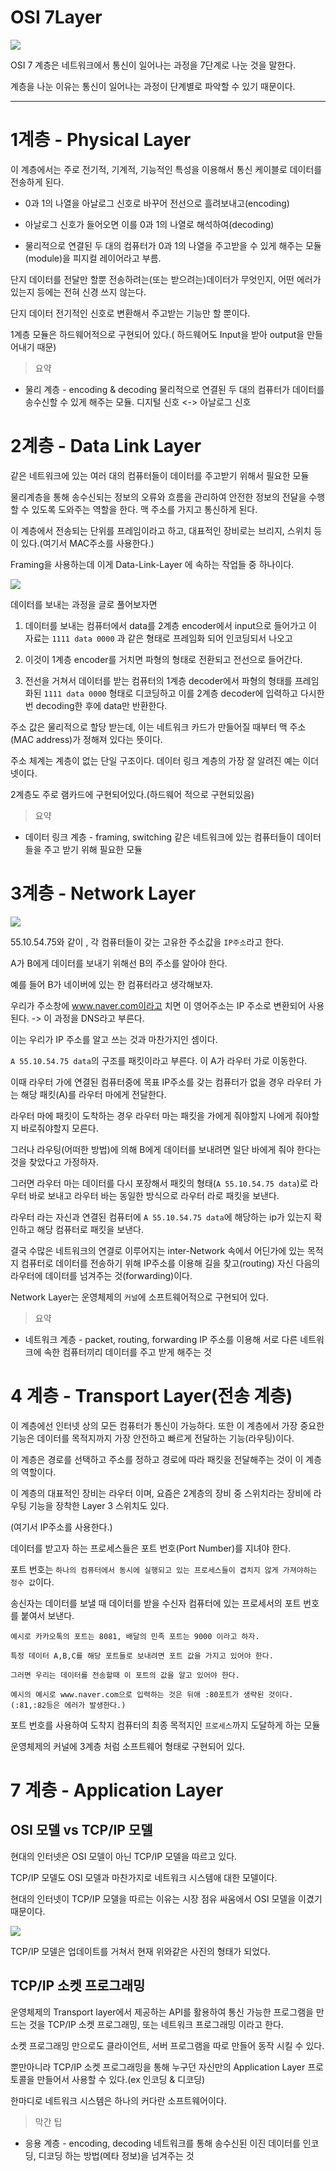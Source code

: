 # OSI 7Layer

<img src="./img/OSI 7Layers.png">

OSI 7 계층은 네트워크에서 통신이 일어나는 과정을 7단계로 나눈 것을 말한다.

계층을 나눈 이유는 통신이 일어나는 과정이 단계별로 파악할 수 있기 때문이다.

---

# 1계층 - Physical Layer

이 계층에서는 주로 전기적, 기계적, 기능적인 특성을 이용해서 통신 케이블로 데이터를 전송하게 된다.

- 0과 1의 나열을 아날로그 신호로 바꾸어 전선으로 흘려보내고(encoding)

- 아날로그 신호가 들어오면 이를 0과 1의 나열로 해석하여(decoding)

- 물리적으로 연결된 두 대의 컴퓨터가 0과 1의 나열을 주고받을 수 있게 해주는 모듈(module)을 피지컬 레이어라고 부름.

단지 데이터를 전달만 할뿐 전송하려는(또는 받으려는)데이터가 무엇인지, 어떤 에러가 있는지 등에는 전혀 신경 쓰지 않는다.

단지 데이터 전기적인 신호로 변환해서 주고받는 기능만 할 뿐이다.

1계층 모듈은 하드웨어적으로 구현되어 있다.( 하드웨어도 Input을 받아 output을 만들어내기 때문)

> 요약

- 물리 계층 - encoding & decoding
  물리적으로 연결된 두 대의 컴퓨터가 데이터를 송수신할 수 있게 해주는 모듈.
  디지털 신호 <-> 아날로그 신호

# 2계층 - Data Link Layer

같은 네트워크에 있는 여러 대의 컴퓨터들이 데이터를 주고받기 위해서 필요한 모듈

물리계층을 통해 송수신되는 정보의 오류와 흐름을 관리하여 안전한 정보의 전달을 수행할 수 있도록 도와주는 역할을 한다. 맥 주소를 가지고 통신하게 된다.

이 계층에서 전송되는 단위를 프레임이라고 하고, 대표적인 장비로는 브리지, 스위치 등이 있다.(여기서 MAC주소를 사용한다.)

Framing을 사용하는데 이게 Data-Link-Layer 에 속하는 작업들 중 하나이다.

<img src="./img/1,2계층.png">

데이터를 보내는 과정을 글로 풀어보자면

1. 데이터를 보내는 컴퓨터에서 data를 2계층 encoder에서 input으로 들어가고 이 자료는 `1111 data 0000` 과 같은 형태로 프레임화 되어 인코딩되서 나오고

2. 이것이 1계층 encoder를 거치면 파형의 형태로 전환되고 전선으로 들어간다.

3. 전선을 거쳐서 데이터를 받는 컴퓨터의 1계층 decoder에서 파형의 형태를 프레임 화된 `1111 data 0000` 형태로 디코딩하고 이를 2계층 decoder에 입력하고 다시한번 decoding한 후에 data만 반환한다.

주소 값은 물리적으로 할당 받는데, 이는 네트워크 카드가 만들어질 때부터 맥 주소(MAC address)가 정해져 있다는 뜻이다.

주소 체계는 계층이 없는 단일 구조이다. 데이터 링크 계층의 가장 잘 알려진 예는 이더넷이다.

2계층도 주로 램카드에 구현되어있다.(하드웨어 적으로 구현되있음)

> 요약

- 데이터 링크 계층 - framing, switching
  같은 네트워크에 있는 컴퓨터들이 데이터들을 주고 받기 위해 필요한 모듈

# 3계층 - Network Layer

<img src="./img/Network.png">

55.10.54.75와 같이 , 각 컴퓨터들이 갖는 고유한 주소값을 `IP주소`라고 한다.

A가 B에게 데이터를 보내기 위해선 B의 주소를 알아야 한다.

예를 들어 B가 네이버에 있는 한 컴퓨터라고 생각해보자.

우리가 주소창에 www.naver.com이라고 치면 이 영어주소는 IP 주소로 변환되어 사용된다. -> 이 과정을 DNS라고 부른다.

이는 우리가 IP 주소를 알고 쓰는 것과 마찬가지인 셈이다.

`A 55.10.54.75 data`의 구조를 패킷이라고 부른다.
이 A가 라우터 가로 이동한다.

이때 라우터 가에 연결된 컴퓨터중에 목표 IP주소를 갖는 컴퓨터가 없을 경우 라우터 가는 해당 패킷(A)를 라우터 마에게 전달한다.

라우터 마에 패킷이 도착하는 경우 라우터 마는 패킷을 가에게 줘야할지 나에게 줘야할지 바로줘야할지 모른다.

그러나 라우팅(어떠한 방법)에 의해 B에게 데이터를 보내려면 일단 바에게 줘야 한다는 것을 찾았다고 가정하자.

그러면 라우터 마는 데이터를 다시 포장해서 패킷의 형태(`A 55.10.54.75 data`)로 라우터 바로 보내고 라우터 바는 동일한 방식으로 라우터 라로 패킷을 보낸다.

라우터 라는 자신과 연결된 컴퓨터에 `A 55.10.54.75 data`에 해당하는 ip가 있는지 확인하고 해당 컴퓨터로 패킷을 보낸다.

결국 수많은 네트워크의 연결로 이루어지는 inter-Network 속에서 어딘가에 있는 목적지 컴퓨터로 데이터를 전송하기 위해 IP주소를 이용해 길을 찾고(routing) 자신 다음의 라우터에 데이터를 넘겨주는 것(forwarding)이다.

Network Layer는 운영체제의 `커널`에 소프트웨어적으로 구현되어 있다.

> 요약

- 네트워크 계층 - packet, routing, forwarding
  IP 주소를 이용해 서로 다른 네트워크에 속한 컴퓨터끼리 데이터를 주고 받게 해주는 것

# 4 계층 - Transport Layer(전송 계층)

이 계층에선 인터넷 상의 모든 컴퓨터가 통신이 가능하다. 또한 이 계층에서 가장 중요한 기능은 데이터를 목적지까지 가장 안전하고 빠르게 전달하는 기능(라우팅)이다.

이 계층은 경로를 선택하고 주소를 정하고 경로에 따라 패킷을 전달해주는 것이 이 계층의 역할이다.

이 계층의 대표적인 장비는 라우터 이며, 요즘은 2계층의 장비 중 스위치라는 장비에 라우팅 기능을 장착한 Layer 3 스위치도 있다.

(여기서 IP주소를 사용한다.)

데이터를 받고자 하는 프로세스들은 포트 번호(Port Number)를 지녀야 한다.

포트 번호는 `하나의 컴퓨터에서 동시에 실행되고 있는 프로세스들이 겹치지 않게 가져야하는 정수 값`이다.

송신자는 데이터를 보낼 때 데이터를 받을 수신자 컴퓨터에 있는 프로세서의 포트 번호를 붙여서 보낸다.

    예시로 카카오톡의 포트는 8081, 배달의 민족 포트는 9000 이라고 하자.

    특정 데이터 A,B,C를 해당 포트들로 보내려면 포트 값을 가지고 있어야 한다.

    그러면 우리는 데이터를 전송할때 이 포트의 값을 알고 있어야 한다.

    예시의 예시로 www.naver.com으로 입력하는 것은 뒤애 :80포트가 생략된 것이다.(:81,:82등은 에러가 발생한다.)

포트 번호를 사용하여 도착지 컴퓨터의 최종 목적지인 `프로세스`까지 도달하게 하는 모듈

운영체제의 커널에 3계층 처럼 소프트웨어 형태로 구현되어 있다.

# 7 계층 - Application Layer

## OSI 모델 vs TCP/IP 모델

현대의 인터넷은 OSI 모델이 아닌 TCP/IP 모델을 따르고 있다.

TCP/IP 모델도 OSI 모델과 마찬가지로 네트워크 시스템애 대한 모델이다.

현대의 인터넷이 TCP/IP 모델을 따르는 이유는 시장 점유 싸움에서 OSI 모델을 이겼기 때문이다.

<img src="./img/TCP모델.png">

TCP/IP 모델은 업데이트를 거쳐서 현재 위와같은 사진의 형태가 되었다.

## TCP/IP 소켓 프로그래밍

운영체제의 Transport layer에서 제공하는 API를 활용하여 통신 가능한 프로그램을 만드는 것을 TCP/IP 소켓 프로그래밍, 또는 네트워크 프로그래밍 이라고 한다.

소켓 프로그래밍 만으로도 클라이언트, 서버 프로그램을 따로 만들어 동작 시킬 수 있다.

뿐만아니라 TCP/IP 소켓 프로그래밍을 통해 누구던 자신만의 Application Layer 프로토콜을 만들어서 사용할 수 있다.(ex 인코딩 & 디코딩)

한마디로 네트워크 시스템은 하나의 커다란 소프트웨어이다.

> 막간 팁

- 응용 계층 - encoding, decoding
  네트워크를 통해 송수신된 이진 데이터를 인코딩, 디코딩 하는 방법(메타 정보)을 넘겨주는 것
